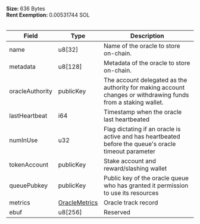 <b>Size: </b>636 Bytes<br /><b>Rent Exemption: </b>0.00531744 SOL<br /><br />

| Field           | Type                                                   | Description                                                                                                   |
| --------------- | ------------------------------------------------------ | ------------------------------------------------------------------------------------------------------------- |
| name            | u8[32]                                                 | Name of the oracle to store on-chain.                                                                         |
| metadata        | u8[128]                                                | Metadata of the oracle to store on-chain.                                                                     |
| oracleAuthority | publicKey                                              | The account delegated as the authority for making account changes or withdrawing funds from a staking wallet. |
| lastHeartbeat   | i64                                                    | Timestamp when the oracle last heartbeated                                                                    |
| numInUse        | u32                                                    | Flag dictating if an oracle is active and has heartbeated before the queue's oracle timeout parameter         |
| tokenAccount    | publicKey                                              | Stake account and reward/slashing wallet                                                                      |
| queuePubkey     | publicKey                                              | Public key of the oracle queue who has granted it permission to use its resources                             |
| metrics         | [OracleMetrics](/feeds/solana/idl/types/OracleMetrics) | Oracle track record                                                                                           |
| ebuf            | u8[256]                                                | Reserved                                                                                                      |
